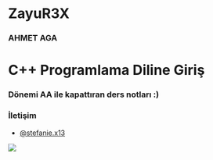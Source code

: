 # ZayuR3X
### AHMET AGA

# C++ Programlama Diline Giriş

### Dönemi AA ile kapattıran ders notları :)

### İletişim
- [@stefanie.x13](https://www.instagram.com/stefanie.x13)

![](https://i.imgur.com/3tIrynw.jpg)


